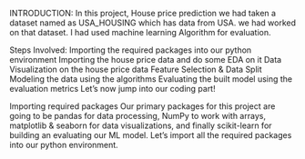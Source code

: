 INTRODUCTION:
In this project, House price prediction we had taken a dataset named as USA_HOUSING which has data from USA. we had worked on that dataset. I had used machine learning Algorithm for evaluation.

Steps Involved:
Importing the required packages into our python environment
Importing the house price data and do some EDA on it
Data Visualization on the house price data
Feature Selection & Data Split
Modeling the data using the algorithms
Evaluating the built model using the evaluation metrics
Let’s now jump into our coding part!

Importing required packages
Our primary packages for this project are going to be pandas for data processing, NumPy to work with arrays, matplotlib & seaborn for data visualizations, and finally scikit-learn for building an evaluating our ML model. Let’s import all the required packages into our python environment.
